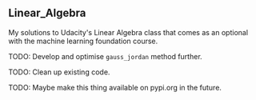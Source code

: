 ## Linear_Algebra

My solutions to Udacity's Linear Algebra class that comes as an optional with the machine learning foundation course.

TODO: Develop and optimise `gauss_jordan` method further.

TODO: Clean up existing code.

TODO: Maybe make this thing available on pypi.org in the future.